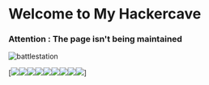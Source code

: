 # Welcome to My Hackercave


### Attention : The page isn't being maintained 

![battlestation](https://cdna.artstation.com/p/assets/images/images/038/767/384/large/emaceart-image-000021h42m062.jpg?1638740739)


[<a href="[https://www.glitter-graphics.com/myspace/text_generator.php](https://sud0x00.github.io/resources/)" target=_blank><img src="https://text.glitter-graphics.net/amflag/r.gif" border=0><img src="https://text.glitter-graphics.net/amflag/e.gif" border=0><img src="https://text.glitter-graphics.net/amflag/s.gif" border=0><img src="https://text.glitter-graphics.net/amflag/o.gif" border=0><img src="https://text.glitter-graphics.net/amflag/u.gif" border=0><img src="https://text.glitter-graphics.net/amflag/r.gif" border=0><img src="https://text.glitter-graphics.net/amflag/c.gif" border=0><img src="https://text.glitter-graphics.net/amflag/e.gif" border=0><img src="https://text.glitter-graphics.net/amflag/s.gif" border=0></a>]



<!--
You can use the [editor on GitHub](https://github.com/sud0x00/sud0x00.github.io/edit/main/README.md) to maintain and preview the content for your website in Markdown files.

Whenever you commit to this repository, GitHub Pages will run [Jekyll](https://jekyllrb.com/) to rebuild the pages in your site, from the content in your Markdown files.

### Markdown

Markdown is a lightweight and easy-to-use syntax for styling your writing. It includes conventions for

```markdown
Syntax highlighted code block

# Header 1
## Header 2
### Header 3

- Bulleted
- List

1. Numbered
2. List

**Bold** and _Italic_ and `Code` text

[Link](url) and ![Image](src)
```

For more details see [Basic writing and formatting syntax](https://docs.github.com/en/github/writing-on-github/getting-started-with-writing-and-formatting-on-github/basic-writing-and-formatting-syntax).

### Jekyll Themes

Your Pages site will use the layout and styles from the Jekyll theme you have selected in your [repository settings](https://github.com/sud0x00/sud0x00.github.io/settings/pages). The name of this theme is saved in the Jekyll `_config.yml` configuration file.

### Support or Contact

Having trouble with Pages? Check out our [documentation](https://docs.github.com/categories/github-pages-basics/) or [contact support](https://support.github.com/contact) and we’ll help you sort it out.
-->

